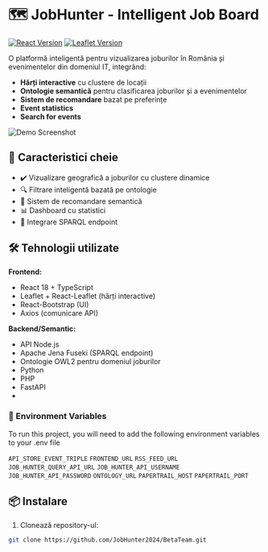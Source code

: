 # 🗺️ JobHunter - Intelligent Job Board

[![React Version](https://img.shields.io/badge/react-18.2.0-blue)](https://reactjs.org/)
[![Leaflet Version](https://img.shields.io/badge/leaflet-1.9.4-green)](https://leafletjs.com/)

O platformă inteligentă pentru vizualizarea joburilor în România și evenimentelor din domeniul IT, integrând:
- **Hărți interactive** cu clustere de locații 
- **Ontologie semantică** pentru clasificarea joburilor și a evenimentelor
- **Sistem de recomandare** bazat pe preferințe
- **Event statistics**
- **Search for events**

![Demo Screenshot](screenshot.png)

## 🚀 Caracteristici cheie
- ✔️ Vizualizare geografică a joburilor cu clustere dinamice
- 🔍 Filtrare inteligentă bazată pe ontologie
- 📌 Sistem de recomandare semantică
- 📊 Dashboard cu statistici 
- 🔗 Integrare SPARQL endpoint

## 🛠️ Tehnologii utilizate
**Frontend:**
- React 18 + TypeScript
- Leaflet + React-Leaflet (hărți interactive)
- React-Bootstrap (UI)
- Axios (comunicare API)

**Backend/Semantic:**
- API Node.js
- Apache Jena Fuseki (SPARQL endpoint)
- Ontologie OWL2 pentru domeniul joburilor
- Python
- PHP
- FastAPI
- 
### :key: Environment Variables

To run this project, you will need to add the following environment variables to your .env file

`API_STORE_EVENT_TRIPLE`
`FRONTEND_URL`
`RSS_FEED_URL`
`JOB_HUNTER_QUERY_API_URL`
`JOB_HUNTER_API_USERNAME`
`JOB_HUNTER_API_PASSWORD`
`ONTOLOGY_URL`
`PAPERTRAIL_HOST`
`PAPERTRAIL_PORT`


## 📦 Instalare
1. Clonează repository-ul:
```bash
git clone https://github.com/JobHunter2024/BetaTeam.git
